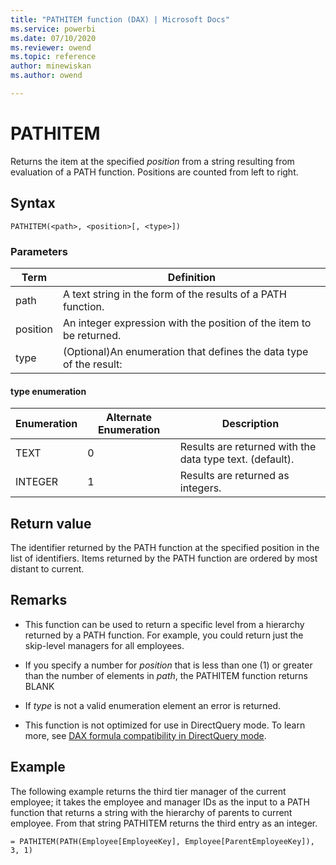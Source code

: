 ```yaml
---
title: "PATHITEM function (DAX) | Microsoft Docs"
ms.service: powerbi 
ms.date: 07/10/2020
ms.reviewer: owend
ms.topic: reference
author: minewiskan
ms.author: owend

---
```

# PATHITEM
Returns the item at the specified *position* from a string resulting from evaluation of a PATH function. Positions are counted from left to right.  
  
## Syntax  
  
```dax
PATHITEM(<path>, <position>[, <type>])  
```
  
### Parameters

|Term|Definition|  
|--------|--------------|  
| path  | A text string in the form of the results of a PATH function.    |  
| position |  An integer expression with the position of the item to be returned.  |
| type |  (Optional)An enumeration that defines the data type of the result:  |

#### type enumeration

|**Enumeration**|**Alternate Enumeration**|**Description**|
|-|-|-|
|TEXT|0|Results are returned with the data type text. (default).|  
|INTEGER|1|Results are returned as integers.|  
  
## Return value

The identifier returned by the PATH function at the specified position in the list of identifiers. Items returned by the PATH function are ordered by most distant to current.  
  
## Remarks  
  
- This function can be used to return a specific level from a hierarchy returned by a PATH function. For example, you could return just the skip-level managers for all employees.  
  
- If you specify a number for *position* that is less than one (1) or greater than the number of elements in *path*, the PATHITEM function returns BLANK  
  
- If *type* is not a valid enumeration element an error is returned.  
  
- This function is not optimized for use in DirectQuery mode. To learn more, see  [DAX formula compatibility in DirectQuery mode](https://go.microsoft.com/fwlink/?LinkId=219172).
  
## Example

The following example returns the third tier manager of the current employee; it takes the employee and manager IDs as the input to a PATH function that returns a string with the hierarchy of parents to current employee. From that string PATHITEM returns the third entry as an integer.  
  
```dax
= PATHITEM(PATH(Employee[EmployeeKey], Employee[ParentEmployeeKey]), 3, 1)  
```
